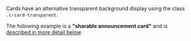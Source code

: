 Cards have an alternative transparent background display using the class `.c-card-transparent`.

The following example is a **"sharable announcement card"** and is [described in more detail below](#announcement-card).